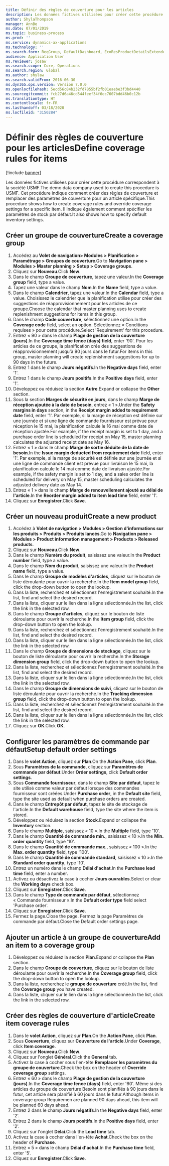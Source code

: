 ```yaml
---
title: Définir des règles de couverture pour les articles
description: Les données fictives utilisées pour créer cette procédure correspondent à la société USMF.
author: ShylaThompson
manager: AnnBe
ms.date: 07/01/2019
ms.topic: business-process
ms.prod: ''
ms.service: dynamics-ax-applications
ms.technology: ''
ms.search.form: ReqGroup, DefaultDashboard, EcoResProductDetailsExtended, EcoResProductCreate, InventItemOrderSetup, ReqItemTable
audience: Application User
ms.reviewer: josaw
ms.search.scope: Core, Operations
ms.search.region: Global
ms.author: shylaw
ms.search.validFrom: 2016-06-30
ms.dyn365.ops.version: Version 7.0.0
ms.openlocfilehash: 5ecd56c84b232fd7855bf2fb01eaebe3f3bd4440
ms.sourcegitcommit: fcb27d6a46cd544feef34f6ec7607bdd46b0c12b
ms.translationtype: HT
ms.contentlocale: fr-FR
ms.lasthandoff: 03/18/2020
ms.locfileid: "3150284"
---
```

# <a name="define-coverage-rules-for-items"></a><span data-ttu-id="ce42a-103">Définir des règles de couverture pour les articles</span><span class="sxs-lookup"><span data-stu-id="ce42a-103">Define coverage rules for items</span></span>

[!include [banner](../../includes/banner.md)]

<span data-ttu-id="ce42a-104">Les données fictives utilisées pour créer cette procédure correspondent à la société USMF.</span><span class="sxs-lookup"><span data-stu-id="ce42a-104">The demo data company used to create this procedure is USMF.</span></span> <span data-ttu-id="ce42a-105">Cet procédure indique comment créer des règles de couverture et remplacer des paramètres de couverture pour un article spécifique.</span><span class="sxs-lookup"><span data-stu-id="ce42a-105">This procedure shows how to create coverage rules and override coverage settings for a specific item.</span></span> <span data-ttu-id="ce42a-106">Il indique également comment spécifier les paramètres de stock par défaut.</span><span class="sxs-lookup"><span data-stu-id="ce42a-106">It also shows how to specify default inventory settings.</span></span>


## <a name="create-a-coverage-group"></a><span data-ttu-id="ce42a-107">Créer un groupe de couverture</span><span class="sxs-lookup"><span data-stu-id="ce42a-107">Create a coverage group</span></span>
1. <span data-ttu-id="ce42a-108">Accédez au **Volet de navigation> Modules > Planification > Paramétrage > Groupes de couverture**.</span><span class="sxs-lookup"><span data-stu-id="ce42a-108">Go to **Navigation pane > Modules > Master planning > Setup > Coverage groups**.</span></span>
2. <span data-ttu-id="ce42a-109">Cliquez sur **Nouveau**.</span><span class="sxs-lookup"><span data-stu-id="ce42a-109">Click **New**.</span></span>
3. <span data-ttu-id="ce42a-110">Dans le champ **Groupe de couverture**, tapez une valeur.</span><span class="sxs-lookup"><span data-stu-id="ce42a-110">In the **Coverage group** field, type a value.</span></span>
4. <span data-ttu-id="ce42a-111">Tapez une valeur dans le champ **Nom**.</span><span class="sxs-lookup"><span data-stu-id="ce42a-111">In the **Name** field, type a value.</span></span>
5. <span data-ttu-id="ce42a-112">Dans le champ **Calendrier**, tapez une valeur.</span><span class="sxs-lookup"><span data-stu-id="ce42a-112">In the **Calendar** field, type a value.</span></span> <span data-ttu-id="ce42a-113">Choisissez le calendrier que la planification utilise pour créer des suggestions de réapprovisionnement pour les articles de ce groupe.</span><span class="sxs-lookup"><span data-stu-id="ce42a-113">Choose the calendar that master planning uses to create replenishment suggestions for items in this group.</span></span>  
6. <span data-ttu-id="ce42a-114">Dans le champ **Code couverture**, sélectionnez une option.</span><span class="sxs-lookup"><span data-stu-id="ce42a-114">In the **Coverage code** field, select an option.</span></span> <span data-ttu-id="ce42a-115">Sélectionnez « Conditions requises » pour cette procédure.</span><span class="sxs-lookup"><span data-stu-id="ce42a-115">Select 'Requirement' for this procedure.</span></span>  
7. <span data-ttu-id="ce42a-116">Entrez « 90 » dans le champ **Plage de gestion de la couverture (jours)**.</span><span class="sxs-lookup"><span data-stu-id="ce42a-116">In the **Coverage time fence (days) field**, enter '90'.</span></span> <span data-ttu-id="ce42a-117">Pour les articles de ce groupe, la planification crée des suggestions de réapprovisionnement jusqu'à 90 jours dans le futur.</span><span class="sxs-lookup"><span data-stu-id="ce42a-117">For items in this group, master planning will create replenishment suggestions for up to 90 days in the future.</span></span>  
8. <span data-ttu-id="ce42a-118">Entrez 1 dans le champ **Jours négatifs**.</span><span class="sxs-lookup"><span data-stu-id="ce42a-118">In the **Negative days** field, enter '1'.</span></span>
9. <span data-ttu-id="ce42a-119">Entrez 1 dans le champ **Jours positifs**.</span><span class="sxs-lookup"><span data-stu-id="ce42a-119">In the **Positive days** field, enter '1'.</span></span>
10. <span data-ttu-id="ce42a-120">Développez ou réduisez la section **Autre**.</span><span class="sxs-lookup"><span data-stu-id="ce42a-120">Expand or collapse the **Other** section.</span></span>
11. <span data-ttu-id="ce42a-121">Sous la section **Marges de sécurité en jours**, dans le champ **Marge de réception ajoutée à la date de besoin**, entrez « 1 ».</span><span class="sxs-lookup"><span data-stu-id="ce42a-121">Under the **Safety margins in days** section, in the **Receipt margin added to requirement date** field, enter '1'.</span></span> <span data-ttu-id="ce42a-122">Par exemple, si la marge de réception est définie sur une journée et si une ligne de commande fournisseur est prévue pour réception le 15 mai, la planification calcule le 16 mai comme date de réception ajustée.</span><span class="sxs-lookup"><span data-stu-id="ce42a-122">For example, if the receipt margin is set to 1 day, and a purchase order line is scheduled for receipt on May 15, master planning calculates the adjusted receipt date as May 16.</span></span>  
12. <span data-ttu-id="ce42a-123">Entrez « 1 » dans le champ **Marge de sortie déduite de la date de besoin**.</span><span class="sxs-lookup"><span data-stu-id="ce42a-123">In the **Issue margin deducted from requirement date** field, enter '1'.</span></span> <span data-ttu-id="ce42a-124">Par exemple, si la marge de sécurité est définie sur une journée et si une ligne de commande client est prévue pour livraison le 15 mai, la planification calcule le 14 mai comme date de livraison ajustée.</span><span class="sxs-lookup"><span data-stu-id="ce42a-124">For example, if the safety margin is set to 1 day, and a sales order line is scheduled for delivery on May 15, master scheduling calculates the adjusted delivery date as May 14.</span></span>  
13. <span data-ttu-id="ce42a-125">Entrez « 1 » dans le champ **Marge de renouvellement ajouté au délai de l'article**.</span><span class="sxs-lookup"><span data-stu-id="ce42a-125">In the **Reorder margin added to item lead time** field, enter '1'.</span></span>
14. <span data-ttu-id="ce42a-126">Cliquez sur **Enregistrer**.</span><span class="sxs-lookup"><span data-stu-id="ce42a-126">Click **Save**.</span></span>

## <a name="create-a-new-product"></a><span data-ttu-id="ce42a-127">Créer un nouveau produit</span><span class="sxs-lookup"><span data-stu-id="ce42a-127">Create a new product</span></span>
1. <span data-ttu-id="ce42a-128">Accédez à **Volet de navigation > Modules > Gestion d'informations sur les produits > Produits > Produits lancés**.</span><span class="sxs-lookup"><span data-stu-id="ce42a-128">Go to **Navigation pane > Modules > Product information management > Products > Released products**.</span></span>
2. <span data-ttu-id="ce42a-129">Cliquez sur **Nouveau**.</span><span class="sxs-lookup"><span data-stu-id="ce42a-129">Click **New**.</span></span>
3. <span data-ttu-id="ce42a-130">Dans le champ **Numéro du produit**, saisissez une valeur.</span><span class="sxs-lookup"><span data-stu-id="ce42a-130">In the **Product number** field, type a value.</span></span>
4. <span data-ttu-id="ce42a-131">Dans le champ **Nom du produit**, saisissez une valeur.</span><span class="sxs-lookup"><span data-stu-id="ce42a-131">In the **Product name** field, type a value.</span></span>
5. <span data-ttu-id="ce42a-132">Dans le champ **Groupe de modèles d'articles**, cliquez sur le bouton de liste déroulante pour ouvrir la recherche.</span><span class="sxs-lookup"><span data-stu-id="ce42a-132">In the **Item model group** field, click the drop-down button to open the lookup.</span></span>
6. <span data-ttu-id="ce42a-133">Dans la liste, recherchez et sélectionnez l'enregistrement souhaité.</span><span class="sxs-lookup"><span data-stu-id="ce42a-133">In the list, find and select the desired record.</span></span>
7. <span data-ttu-id="ce42a-134">Dans la liste, cliquer sur le lien dans la ligne sélectionnée.</span><span class="sxs-lookup"><span data-stu-id="ce42a-134">In the list, click the link in the selected row.</span></span>
8. <span data-ttu-id="ce42a-135">Dans le champ **Groupe d'articles**, cliquez sur le bouton de liste déroulante pour ouvrir la recherche.</span><span class="sxs-lookup"><span data-stu-id="ce42a-135">In the **Item group** field, click the drop-down button to open the lookup.</span></span>
9. <span data-ttu-id="ce42a-136">Dans la liste, recherchez et sélectionnez l'enregistrement souhaité.</span><span class="sxs-lookup"><span data-stu-id="ce42a-136">In the list, find and select the desired record.</span></span>
10. <span data-ttu-id="ce42a-137">Dans la liste, cliquer sur le lien dans la ligne sélectionnée.</span><span class="sxs-lookup"><span data-stu-id="ce42a-137">In the list, click the link in the selected row.</span></span>
11. <span data-ttu-id="ce42a-138">Dans le champ **Groupe de dimensions de stockage**, cliquez sur le bouton de liste déroulante pour ouvrir la recherche.</span><span class="sxs-lookup"><span data-stu-id="ce42a-138">In the **Storage dimension group** field, click the drop-down button to open the lookup.</span></span>
12. <span data-ttu-id="ce42a-139">Dans la liste, recherchez et sélectionnez l'enregistrement souhaité.</span><span class="sxs-lookup"><span data-stu-id="ce42a-139">In the list, find and select the desired record.</span></span>
13. <span data-ttu-id="ce42a-140">Dans la liste, cliquer sur le lien dans la ligne sélectionnée.</span><span class="sxs-lookup"><span data-stu-id="ce42a-140">In the list, click the link in the selected row.</span></span>
14. <span data-ttu-id="ce42a-141">Dans le champ **Groupe de dimensions de suivi**, cliquez sur le bouton de liste déroulante pour ouvrir la recherche.</span><span class="sxs-lookup"><span data-stu-id="ce42a-141">In the **Tracking dimension group** field, click the drop-down button to open the lookup.</span></span>
15. <span data-ttu-id="ce42a-142">Dans la liste, recherchez et sélectionnez l'enregistrement souhaité.</span><span class="sxs-lookup"><span data-stu-id="ce42a-142">In the list, find and select the desired record.</span></span>
16. <span data-ttu-id="ce42a-143">Dans la liste, cliquer sur le lien dans la ligne sélectionnée.</span><span class="sxs-lookup"><span data-stu-id="ce42a-143">In the list, click the link in the selected row.</span></span>
17. <span data-ttu-id="ce42a-144">Cliquez sur **OK**.</span><span class="sxs-lookup"><span data-stu-id="ce42a-144">Click **OK**.</span></span>

## <a name="setup-default-order-settings"></a><span data-ttu-id="ce42a-145">Configurer les paramètres de commande par défaut</span><span class="sxs-lookup"><span data-stu-id="ce42a-145">Setup default order settings</span></span>
1. <span data-ttu-id="ce42a-146">Dans le **volet Action**, cliquez sur **Plan**.</span><span class="sxs-lookup"><span data-stu-id="ce42a-146">On the **Action Pane**, click **Plan**.</span></span>
2. <span data-ttu-id="ce42a-147">Sous **Paramètres de la commande**, cliquez sur **Paramètres de commande par défaut**.</span><span class="sxs-lookup"><span data-stu-id="ce42a-147">Under **Order settings**, click **Default order settings**.</span></span>
3. <span data-ttu-id="ce42a-148">Sous **Commande fournisseur**, dans le champ **Site par défaut**, tapez le site utilisé comme valeur par défaut lorsque des commandes fournisseur sont créées.</span><span class="sxs-lookup"><span data-stu-id="ce42a-148">Under **Purchase order**, in the **Default site** field, type the site used as default when purchase orders are created.</span></span>
4. <span data-ttu-id="ce42a-149">Dans le champ **Entrepôt par défaut**, tapez le site de stockage de l'article.</span><span class="sxs-lookup"><span data-stu-id="ce42a-149">In the **Default warehouse** field, type the site where the item is stored.</span></span>
5. <span data-ttu-id="ce42a-150">Développez ou réduisez la section **Stock**.</span><span class="sxs-lookup"><span data-stu-id="ce42a-150">Expand or collapse the **Inventory** section.</span></span>
6. <span data-ttu-id="ce42a-151">Dans le champ **Multiple**, saisissez « 10 ».</span><span class="sxs-lookup"><span data-stu-id="ce42a-151">In the **Multiple** field, type '10'.</span></span>
7. <span data-ttu-id="ce42a-152">Dans le champ **Quantité de commande min.**, saisissez « 10 ».</span><span class="sxs-lookup"><span data-stu-id="ce42a-152">In the **Min. order quantity** field, type '10'.</span></span>
8. <span data-ttu-id="ce42a-153">Dans le champ **Quantité de commande max.**, saisissez « 100 ».</span><span class="sxs-lookup"><span data-stu-id="ce42a-153">In the **Max. order quantity** field, type '100'.</span></span>
9. <span data-ttu-id="ce42a-154">Dans le champ **Quantité de commande standard**, saisissez « 10 ».</span><span class="sxs-lookup"><span data-stu-id="ce42a-154">In the **Standard order quantity**, type '10'.</span></span>
10. <span data-ttu-id="ce42a-155">Entrez un numéro dans le champ **Délai d'achat**.</span><span class="sxs-lookup"><span data-stu-id="ce42a-155">In the **Purchase lead time** field, enter a number.</span></span>
11. <span data-ttu-id="ce42a-156">Activez ou désactivez la case à cocher **Jours ouvrables**.</span><span class="sxs-lookup"><span data-stu-id="ce42a-156">Select or clear the **Working days** check box.</span></span>
12. <span data-ttu-id="ce42a-157">Cliquez sur **Enregistrer**.</span><span class="sxs-lookup"><span data-stu-id="ce42a-157">Click **Save**.</span></span>
13. <span data-ttu-id="ce42a-158">Dans le champ **Type de commande par défaut**, sélectionnez « Commande fournisseur ».</span><span class="sxs-lookup"><span data-stu-id="ce42a-158">In the **Default order type** field select 'Purchase order'.</span></span>
14. <span data-ttu-id="ce42a-159">Cliquez sur **Enregistrer**.</span><span class="sxs-lookup"><span data-stu-id="ce42a-159">Click **Save**.</span></span>
15. <span data-ttu-id="ce42a-160">Fermez la page.</span><span class="sxs-lookup"><span data-stu-id="ce42a-160">Close the page.</span></span> <span data-ttu-id="ce42a-161">Fermez la page Paramètres de commande par défaut.</span><span class="sxs-lookup"><span data-stu-id="ce42a-161">Close the Default order settings page.</span></span>  

## <a name="add-an-item-to-a-coverage-group"></a><span data-ttu-id="ce42a-162">Ajouter un article à un groupe de couverture</span><span class="sxs-lookup"><span data-stu-id="ce42a-162">Add an item to a coverage group</span></span>
1. <span data-ttu-id="ce42a-163">Développez ou réduisez la section **Plan**.</span><span class="sxs-lookup"><span data-stu-id="ce42a-163">Expand or collapse the **Plan** section.</span></span>
2. <span data-ttu-id="ce42a-164">Dans le champ **Groupe de couverture**, cliquez sur le bouton de liste déroulante pour ouvrir la recherche.</span><span class="sxs-lookup"><span data-stu-id="ce42a-164">In the **Coverage group** field, click the drop-down button to open the lookup.</span></span>
3. <span data-ttu-id="ce42a-165">Dans la liste, recherchez le **groupe de couverture** créé.</span><span class="sxs-lookup"><span data-stu-id="ce42a-165">In the list, find the **Coverage group** you have created.</span></span>
4. <span data-ttu-id="ce42a-166">Dans la liste, cliquer sur le lien dans la ligne sélectionnée.</span><span class="sxs-lookup"><span data-stu-id="ce42a-166">In the list, click the link in the selected row.</span></span>

## <a name="create-item-coverage-rules"></a><span data-ttu-id="ce42a-167">Créer des règles de couverture d'article</span><span class="sxs-lookup"><span data-stu-id="ce42a-167">Create item coverage rules</span></span>
1. <span data-ttu-id="ce42a-168">Dans le **volet Action**, cliquez sur **Plan**.</span><span class="sxs-lookup"><span data-stu-id="ce42a-168">On the **Action Pane**, click **Plan**.</span></span>
2. <span data-ttu-id="ce42a-169">Sous **Couverture**, cliquez sur **Couverture de l'article**.</span><span class="sxs-lookup"><span data-stu-id="ce42a-169">Under **Coverage**, click **Item coverage**.</span></span>
3. <span data-ttu-id="ce42a-170">Cliquez sur **Nouveau**.</span><span class="sxs-lookup"><span data-stu-id="ce42a-170">Click **New**.</span></span>
4. <span data-ttu-id="ce42a-171">Cliquez sur l'onglet **Général**.</span><span class="sxs-lookup"><span data-stu-id="ce42a-171">Click the **General** tab.</span></span>
5. <span data-ttu-id="ce42a-172">Activez la case à cocher sous l'en-tête **Remplacer les paramètres du groupe de couverture**.</span><span class="sxs-lookup"><span data-stu-id="ce42a-172">Check the box on the header of **Override coverage group** settings.</span></span>
6. <span data-ttu-id="ce42a-173">Entrez « 60 » dans le champ **Plage de gestion de la couverture (jours)**.</span><span class="sxs-lookup"><span data-stu-id="ce42a-173">In the **Coverage time fence (days)** field, enter '60'.</span></span> <span data-ttu-id="ce42a-174">Même si des articles du groupe de couverture Besoin sont planifiés à 90 jours dans le futur, cet article sera planifié à 60 jours dans le futur.</span><span class="sxs-lookup"><span data-stu-id="ce42a-174">Although items in coverage group Requiremen are planned 90 days ahead, this item will be planned 60 days ahead.</span></span>  
7. <span data-ttu-id="ce42a-175">Entrez 2 dans le champ **Jours négatifs**.</span><span class="sxs-lookup"><span data-stu-id="ce42a-175">In the **Negative days** field, enter '2'.</span></span>
8. <span data-ttu-id="ce42a-176">Entrez 2 dans le champ **Jours positifs**.</span><span class="sxs-lookup"><span data-stu-id="ce42a-176">In the **Positive days** field, enter '2'.</span></span>
9. <span data-ttu-id="ce42a-177">Cliquez sur l'onglet **Délai**.</span><span class="sxs-lookup"><span data-stu-id="ce42a-177">Click the **Lead time** tab.</span></span>
10. <span data-ttu-id="ce42a-178">Activez la case à cocher dans l'en-tête **Achat**.</span><span class="sxs-lookup"><span data-stu-id="ce42a-178">Check the box on the header of **Purchase**.</span></span>
11. <span data-ttu-id="ce42a-179">Entrez « 5 » dans le champ **Délai d'achat**.</span><span class="sxs-lookup"><span data-stu-id="ce42a-179">In the **Purchase time** field, enter '5'.</span></span>
12. <span data-ttu-id="ce42a-180">Cliquez sur **Enregistrer**.</span><span class="sxs-lookup"><span data-stu-id="ce42a-180">Click **Save**.</span></span>

